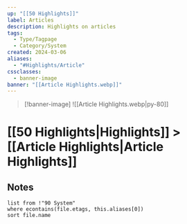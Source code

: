```yaml
---
up: "[[50 Highlights]]"
label: Articles
description: Highlights on articles
tags:
  - Type/Tagpage
  - Category/System
created: 2024-03-06
aliases:
  - "#Highlights/Article"
cssclasses:
  - banner-image
banner: "[[Article Highlights.webp]]"
---
```

> [!banner-image] ![[Article Highlights.webp|py-80]]
# [[50 Highlights|Highlights]] > [[Article Highlights|Article Highlights]]
## Notes
```dataview
list from !"90 System"
where econtains(file.etags, this.aliases[0])
sort file.name
```
